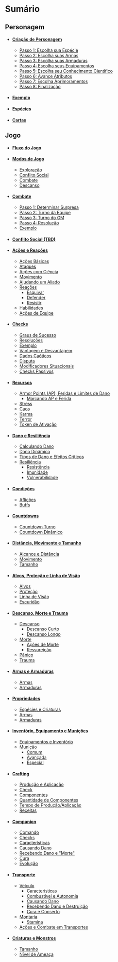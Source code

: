 # Sumário

## Personagem
- #### [Criação de Personagem](./2_character/index.md)
    - [Passo 1: Escolha sua Espécie](./2_character/index.md#passo-1-escolha-sua-espécie)
    - [Passo 2: Escolha suas Armas](./2_character/index.md#passo-2-escolha-suas-armas)
    - [Passo 3: Escolha suas Armaduras](./2_character/index.md#passo-3-escolha-suas-armaduras)
    - [Passo 4: Escolha seus Equipamentos](./2_character/index.md#passo-4-escolha-seus-equipamentos)
    - [Passo 5: Escolha seu Conhecimento Científico](./2_character/index.md#passo-5-escolha-seu-conhecimento-científico)
    - [Passo 6: Avance Atributos](./2_character/index.md#passo-6-avance-atributos)
    - [Passo 7: Escolha Aprimoramentos](./2_character/index.md#passo-7-escolha-aprimoramentos)
    - [Passo 8: Finalização](./2_character/index.md#passo-8-finalização)
- #### [Exemplo](./2_character/example.md)
- #### [Espécies](./2_character/species.md)
- #### [Cartas](./2_character/cards.md)
  
## Jogo
- #### [Fluxo do Jogo](./3_game/index.md#fluxo-do-jogo)
- #### [Modos de Jogo](./3_game/index.md#modos-de-jogo)
    - [Exploração](./3_game/index.md#exploração)
    - [Conflito Social](./3_game/index.md#conflito-social)
    - [Combate](./3_game/index.md#combate)
    - [Descanso](./3_game/index.md#descanso)
- #### [Combate](./3_game/combat.md)
    - [Passo 1: Determinar Surpresa](./3_game/combat.md#passo-1-determinar-surpresa)
    - [Passo 2: Turno da Equipe](./3_game/combat.md#passo-2-turno-da-equipe)
    - [Passo 3: Turno do GM](./3_game/combat.md#passo-3-turno-do-gm)
    - [Passo 4: Resolução](./3_game/combat.md#passo-4-resolução)
    - [Exemplo](./3_game/combat.md#exemplo-de-combate)
- #### [Conflito Social (TBD)](./3_game/social.md)
- #### [Ações e Reações](./3_game/actions.md)
    - [Ações Básicas](./3_game/actions.md#ações-básicas)
    - [Ataques](./3_game/actions.md#ataques)
    - [Ações com Ciência](./3_game/actions.md#ações-com-ciência)
    - [Movimento](./3_game/actions.md#movimento)
    - [Ajudando um Aliado](./3_game/actions.md#ajudando-um-aliado)
    - [Reações](./3_game/actions.md#reações)
        - [Esquivar](./3_game/actions.md#esquivar)
        - [Defender](./3_game/actions.md#defender)
        - [Resistir](./3_game/actions.md#resistir)
    - [Habilidades](./3_game/actions.md#habilidades)
    - [Ações de Equipe](./3_game/actions.md#ações-de-equipe)
- #### [Checks](./3_game/checks.md)
    - [Graus de Sucesso](./3_game/checks.md#graus-de-sucesso)
    - [Resoluções](./3_game/checks.md#resoluções)
    - [Exemplo](./3_game/checks.md#exemplo-de-check)
    - [Vantagem e Desvantagem](./3_game/checks.md#vantagem-e-desvantagem)
    - [Dados Caóticos](./3_game/checks.md#dados-caóticos)
    - [Disputa](./3_game/checks.md#disputa)
    - [Modificadores Situacionais](./3_game/checks.md#modificadores-situacionais)
    - [Checks Passivos](./3_game/checks.md#checks-passivos)
- #### [Recursos](./3_game/resources.md)
    - [Armor Points (AP), Feridas e Limites de Dano](./3_game/resources.md#armor-points-ap-feridas--limites-de-dano)
        - [Marcando AP e Ferida](./3_game/resources.md#marcando-ap-e-ferida)
    - [Stress](./3_game/resources.md#stress)
    - [Caos](./3_game/resources.md#caos)
    - [Karma](./3_game/resources.md#karma)
    - [Terror](./3_game/resources.md#terror)
    - [Token de Ativação](./3_game/resources.md#token-de-ativação)
- #### [Dano e Resiliência](./3_game/damage.md)
    - [Calculando Dano](./3_game/damage.md#calculando-dano)
    - [Dano Dinâmico](./3_game/damage.md#dano-dinâmico)
    - [Tipos de Dano e Efeitos Críticos](./3_game/damage.md#tipos-de-dano-e-efeitos-críticos)
    - [Resiliência](./3_game/damage.md#resiliência)
        - [Resistência](./3_game/damage.md#resistência)
        - [Imunidade](./3_game/damage.md#imunidade)
        - [Vulnerabilidade](./3_game/damage.md#vulnerabilidade)
- #### [Condições](./3_game/conditions.md)
    - [Aflições](./3_game/conditions.md#aflições)
    - [Buffs](./3_game/conditions.md#buffs)
- #### [Countdowns](./3_game/countdown.md)
    - [Countdown Turno](./3_game/countdown.md#countdown-turno)
    - [Countdown Dinâmico](./3_game/countdown.md#countdown-dinâmico)
- #### [Distância, Movimento e Tamanho](./3_game/distance.md)
    - [Alcance e Distância](./3_game/distance.md#alcance-e-distância)
    - [Movimento](./3_game/distance.md#movimento)
    - [Tamanho](./3_game/distance.md#tamanho)
- #### [Alvos, Proteção e Linha de Visão](./3_game/target.md)
    - [Alvos](./3_game/target.md#alvos)
    - [Proteção](./3_game/target.md#proteção)
    - [Linha de Visão](./3_game/target.md#linha-de-visão)
    - [Escuridão](./3_game/target.md#escuridão)
- #### [Descanso, Morte e Trauma](./3_game/death.md)
    - [Descanso](./3_game/death.md#descanso)
        - [Descanso Curto](./3_game/death.md#descanso-curto)
        - [Descanso Longo](./3_game/death.md#descanso-longo)
    - [Morte](./3_game/death.md#morte)
        - [Ações de Morte](./3_game/death.md#ações-de-morte)
        - [Ressureição](./3_game/death.md#ressureição)
    - [Pânico](./3_game/death.md#pânico)
    - [Trauma](./3_game/death.md#trauma)
- #### [Armas e Armaduras](./3_game/weapon_armor.md)
    - [Armas](./3_game/weapon_armor.md#armas)
    - [Armaduras](./3_game/weapon_armor.md#armaduras)
- #### [Propriedades](./3_game/properties.md)
    - [Espécies e Criaturas](./3_game/properties.md#propriedades-de-espécies-e-criaturas)
    - [Armas](./3_game/properties.md#propriedades-de-armas)
    - [Armaduras](./3_game/properties.md#propriedades-de-armaduras)
- #### [Inventório, Equipamento e Munições](./3_game/inventory.md)
    - [Equipamentos e Inventório](./3_game/inventory.md#equipamentos-e-inventário)
    - [Munição](./3_game/inventory.md#munição)
        - [Comum](./3_game/inventory.md#munição-comum)
        - [Avançada](./3_game/inventory.md#munição-avançada)
        - [Especial](./3_game/inventory.md#munição-especial)
- #### [Crafting](./3_game/crafting.md)
    - [Produção e Aplicação](./3_game/crafting.md#produção-e-aplicação)
    - [Check](./3_game/crafting.md#check)
    - [Componentes](./3_game/crafting.md#componentes)
    - [Quantidade de Componentes](./3_game/crafting.md#quantidade-de-componentes)
    - [Tempo de Produção/Aplicação](./3_game/crafting.md#tempo-de-produçãoaplicação)
    - [Receitas](./3_game/crafting.md#receitas)
- #### [Companion](./3_game/companion.md)
    - [Comando](./3_game/companion.md#comando)
    - [Checks](./3_game/companion.md#checks)
    - [Características](./3_game/companion.md#características)
    - [Causando Dano](./3_game/companion.md#causando-dano)
    - [Recebendo Dano e "Morte"](./3_game/companion.md#recebendo-dano-e-morte)
    - [Cura](./3_game/companion.md#cura)
    - [Evolução](./3_game/companion.md#evolução)
- #### [Transporte](./3_game/transport.md)
    - [Veículo](./3_game/transport.md#veículo)
        - [Características](./3_game/transport.md#características)
        - [Combustível e Autonomia](./3_game/transport.md#combustível-e-autonomia)
        - [Causando Dano](./3_game/transport.md#causando-dano)
        - [Recebendo Dano e Destruição](./3_game/transport.md#recebendo-dano-e-destruição)
        - [Cura e Conserto](./3_game/transport.md#cura-e-conserto)
    - [Montaria](./3_game/transport.md#montaria)
        - [Stamina](./3_game/transport.md#stamina)
    - [Ações e Combate em Transportes](./3_game/transport.md#ações-e-combate-em-transportes)
- #### [Criaturas e Monstros](./3_game/creatures.md)
    - [Tamanho](./3_game/creatures.md#tamanho-de-criaturas)
    - [Nível de Ameaça](./3_game/creatures#nível-de-ameaça-de-criaturas)
